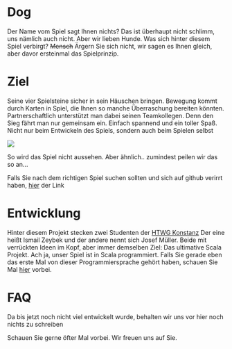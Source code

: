 # Dog

Der Name vom Spiel sagt Ihnen nichts? Das ist überhaupt nicht schlimm, uns nämlich auch nicht. Aber wir lieben Hunde.
Was sich hinter diesem Spiel verbirgt? ~~Mensch~~ Ärgern Sie sich nicht, wir sagen es Ihnen gleich, aber davor ersteinmal das Spielprinzip.

# Ziel
Seine vier Spielsteine sicher in sein Häuschen bringen.
Bewegung kommt durch Karten in Spiel, die Ihnen so manche Überraschung bereiten könnten. 
Partnerschaftlich unterstützt man dabei seinen Teamkollegen. 
Denn den Sieg fährt man nur gemeinsam ein. Einfach spannend und ein toller Spaß. Nicht nur beim Entwickeln des Spiels, sondern auch beim Spielen selbst

![](https://m.media-amazon.com/images/S/aplus-media/sota/13d96b0d-69da-4451-b067-fc6117bc197c._SR970,300_.png)

So wird das Spiel nicht aussehen. Aber ähnlich.. zumindest peilen wir das so an...

Falls Sie nach dem richtigen Spiel suchen sollten und sich auf github verirrt haben, [hier](https://www.amazon.de/Schmidt-Spiele-49201-Dog/dp/B01INZMDM6 "Hier dürfen Sie klicken") der Link

# Entwicklung

Hinter diesem Projekt stecken zwei Studenten der [HTWG Konstanz](https://www.htwg-konstanz.de/ "Keine Angst, die Seite beißt nicht")
Der eine heißt Ismail Zeybek und der andere nennt sich Josef Müller. Beide mit verrückten Ideen im Kopf, aber immer demselben Ziel: Das ultimative Scala Projekt. Ach ja, unser Spiel ist in Scala programmiert. Falls Sie gerade eben das erste Mal von dieser Programmiersprache gehört haben, schauen Sie Mal [hier](https://www.scala-lang.org/ "Ist klickbar, vertrauen Sie uns") vorbei.

# FAQ

Da bis jetzt noch nicht viel entwickelt wurde, behalten wir uns vor hier noch nichts zu schreiben

Schauen Sie gerne öfter Mal vorbei. Wir freuen uns auf Sie.
